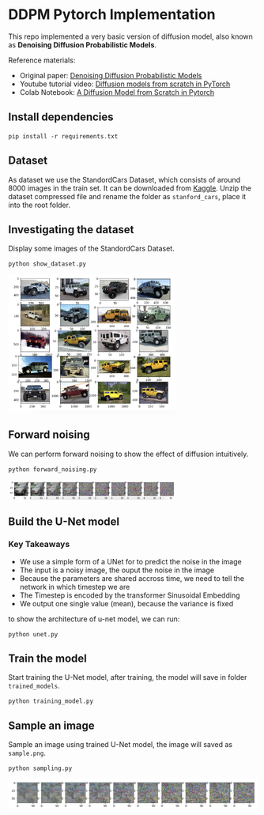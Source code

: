 # DDPM Pytorch Implementation

This repo implemented a very basic version of diffusion model, also known as **Denoising Diffusion Probabilistic Models**.

Reference materials:

- Original paper: [Denoising Diffusion Probabilistic Models](https://arxiv.org/abs/2006.11239)
- Youtube tutorial video: [Diffusion models from scratch in PyTorch](https://www.youtube.com/watch?v=a4Yfz2FxXiY&t=942s)
- Colab Notebook: [A Diffusion Model from Scratch in Pytorch](https://colab.research.google.com/drive/1sjy9odlSSy0RBVgMTgP7s99NXsqglsUL?usp=sharing#scrollTo=bpN_LKYwuLx0)

## Install dependencies

```shell
pip install -r requirements.txt
```

## Dataset

As dataset we use the StandordCars Dataset, which consists of around 8000 images in the train set. It can be downloaded from [Kaggle](https://www.kaggle.com/datasets/jessicali9530/stanford-cars-dataset). Unzip the dataset compressed file and rename the folder as `stanford_cars`, place it into the root folder.

## Investigating the dataset

Display some images of the StandordCars Dataset.

```shell
python show_dataset.py
```

<img src="./docs/show_dataset.png" alt="show_dataset" style="zoom:33%;" />

## Forward noising

We can perform forward noising to show the effect of diffusion intuitively.

```shell
python forward_noising.py
```

<img src="./docs/forward_noising.png" alt="forward_noising" style="zoom:33%;" />

## Build the U-Net model

### Key Takeaways

- We use a simple form of a UNet for to predict the noise in the image
- The input is a noisy image, the ouput the noise in the image
- Because the parameters are shared accross time, we need to tell the network in which timestep we are
- The Timestep is encoded by the transformer Sinusoidal Embedding
- We output one single value (mean), because the variance is fixed

to show the architecture of u-net model, we can run:

```shell
python unet.py
```

## Train the model

Start training the U-Net model, after training, the model will save in folder `trained_models`.

```shell
python training_model.py
```

## Sample an image

Sample an image using trained U-Net model, the image will saved as `sample.png`.

```shell
python sampling.py
```

<img src="./docs/sample.png" alt="sample" style="zoom:50%;" />